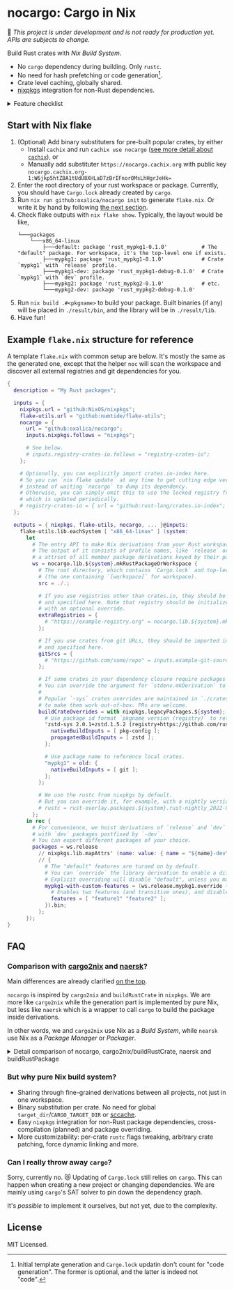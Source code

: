 # nocargo: Cargo in Nix

🚧 *This project is under development and is not ready for production yet. APIs are subjects to change.*

Build Rust crates with *Nix Build System*.
- No `cargo` dependency during building. Only `rustc`.
- No need for hash prefetching or code generation[^no-code-gen].
- Crate level caching, globally shared.
- [nixpkgs] integration for non-Rust dependencies.

[^no-code-gen]: Initial template generation and `Cargo.lock` updatin don't count for "code generation". The former is optional, and the latter is indeed not "code".

<details>
<summary>Feature checklist</summary>

- Binary cache
  - [x] Top 256 popular crate versions with default features
- Nix library
  - [ ] Non-flake support.
  - [x] `[workspace]`
    - [x] `members`
    - [ ] Auto-`members`
    - [x] `excludes`
      FIXME: Buggy.
  - [ ] `resolver`
        Currently has custom resolution algorithm, more like v2.
  - [x] `links`
  - [x] `[profile]`
  - [x] `[{,dev-,build-}dependencies]`
  - [x] `[features]`
    - [x] Overriding API
  - [x] `[target.<cfg>.dependencies]`
  - [x] `[patch]`
        Automatically supported. Since the dependency graph `Cargo.lock` currently relies on `cargo`'s generation.
  - [ ] Cross-compilation.
        FIXME: Buggy with proc-macros.
- `noc` helper
  - [x] `noc init`: Initial template `flake.nix` generation
    - Dependency kinds
      - [ ] `registry`
      - [x] `registry-index`
      - [x] `git`
      - [x] `path` inside workspace
      - [ ] `path` outside workspace
    - Target detection
      - [ ] Library
            FIXME: Assume to always exist.
      - [x] Binary
      - [ ] Test
      - [ ] Bench
      - [ ] Example
  - [ ] `Cargo.lock` generation and updating

</details>

## Start with Nix flake

1. (Optional) Add binary substituters for pre-built popular crates, by either
   - Install `cachix` and run `cachix use nocargo` ([see more detail about `cachix`](https://app.cachix.org/cache/nocargo)), or
   - Manually add substituter `https://nocargo.cachix.org` with public key `nocargo.cachix.org-1:W6jkp5htZBA1tUdU8XHLaD7zBrIFnor0MsLhHgrJeHk=`
1. Enter the root directory of your rust workspace or package. Currently, you should have `Cargo.lock` already created by `cargo`.
1. Run `nix run github:oxalica/nocargo init` to generate `flake.nix`. Or write it by hand by following [the next section](#example-flake.nix-structure).
1. Check flake outputs with `nix flake show`. Typically, the layout would be like,
   ```
   └───packages
       └───x86_64-linux
           ├───default: package 'rust_mypkg1-0.1.0'           # The "default" package. For workspace, it's the top-level one if exists.
           ├───mypkg1: package 'rust_mypkg1-0.1.0'            # Crate `mypkg1` with `release` profile.
           ├───mypkg1-dev: package 'rust_mypkg1-debug-0.1.0'  # Crate `mypkg1` with `dev` profile.
           ├───mypkg2: package 'rust_mypkg2-0.1.0'            # etc.
           └───mypkg2-dev: package 'rust_mypkg2-debug-0.1.0'
   ```
1. Run `nix build .#<pkgname>` to build your package. Built binaries (if any) will be placed in `./result/bin`, and the library will be in `./result/lib`.
1. Have fun!

## Example `flake.nix` structure for reference 

A template `flake.nix` with common setup are below. It's mostly the same as the generated one, except that the helper `noc` will scan the workspace and discover all external registries and git dependencies for you.

```nix
{
  description = "My Rust packages";

  inputs = {
    nixpkgs.url = "github:NixOS/nixpkgs";
    flake-utils.url = "github:numtide/flake-utils";
    nocargo = {
      url = "github:oxalica/nocargo";
      inputs.nixpkgs.follows = "nixpkgs";

      # See below.
      # inputs.registry-crates-io.follows = "registry-crates-io";
    };

    # Optionally, you can explicitly import crates.io-index here.
    # So you can `nix flake update` at any time to get cutting edge version of crates,
    # instead of waiting `nocargo` to dump its dependency.
    # Otherwise, you can simply omit this to use the locked registry from `nocargo`,
    # which is updated periodically.
    # registry-crates-io = { url = "github:rust-lang/crates.io-index"; flake = false; };
  };

  outputs = { nixpkgs, flake-utils, nocargo, ... }@inputs:
    flake-utils.lib.eachSystem [ "x86_64-linux" ] (system:
      let
        # The entry API to make Nix derivations from your Rust workspace or package.
        # The output of it consists of profile names, like `release` or `dev`, each of which is
        # a attrset of all member package derivations keyed by their package names.
        ws = nocargo.lib.${system}.mkRustPackageOrWorkspace {
          # The root directory, which contains `Cargo.lock` and top-level `Cargo.toml`
          # (the one containing `[workspace]` for workspace).
          src = ./.;

          # If you use registries other than crates.io, they should be imported in flake inputs,
          # and specified here. Note that registry should be initialized via `mkIndex`,
          # with an optional override.
          extraRegistries = {
            # "https://example-registry.org" = nocargo.lib.${system}.mkIndex inputs.example-registry {};
          };

          # If you use crates from git URLs, they should be imported in flake inputs,
          # and specified here.
          gitSrcs = {
            # "https://github.com/some/repo" = inputs.example-git-source;
          };

          # If some crates in your dependency closure require packages from nixpkgs.
          # You can override the argument for `stdenv.mkDerivation` to add them.
          #
          # Popular `-sys` crates overrides are maintained in `./crates-io-override/default.nix`
          # to make them work out-of-box. PRs are welcome.
          buildCrateOverrides = with nixpkgs.legacyPackages.${system}; {
            # Use package id format `pkgname version (registry)` to reference a direct or transitive dependency.
            "zstd-sys 2.0.1+zstd.1.5.2 (registry+https://github.com/rust-lang/crates.io-index)" = old: {
              nativeBuildInputs = [ pkg-config ];
              propagatedBuildInputs = [ zstd ];
            };

            # Use package name to reference local crates.
            "mypkg1" = old: {
              nativeBuildInputs = [ git ];
            };
          };

          # We use the rustc from nixpkgs by default.
          # But you can override it, for example, with a nightly version from https://github.com/oxalica/rust-overlay
          # rustc = rust-overlay.packages.${system}.rust-nightly_2022-07-01;
        };
      in rec {
        # For convenience, we hoist derivations of `release` and `dev` profile for easy access,
        # with `dev` packages postfixed by `-dev`.
        # You can export different packages of your choice.
        packages = ws.release
          // nixpkgs.lib.mapAttrs' (name: value: { name = "${name}-dev"; inherit value; }) ws.dev
          // {
            # The "default" features are turned on by default.
            # You can `override` the library derivation to enable a different set of features.
            # Explicit overriding will disable "default", unless you manually include it.
            mypkg1-with-custom-features = (ws.release.mypkg1.override {
              # Enables two features (and transitive ones), and disables "default".
              features = [ "feature1" "feature2" ]; 
            }).bin;
          };
      });
}
```

## FAQ

### Comparison with [cargo2nix] and [naersk]?

Main differences are already clarified [on the top](#nocargo%3A-cargo-in-nix).

`nocargo` is inspired by `cargo2nix` and `buildRustCrate` in `nixpkgs`. We are more like `cargo2nix` while the generation part is implemented by pure Nix, but less like `naersk` which is a wrapper to call `cargo` to build the package inside derivations.

In other words, we and `cargo2nix` use Nix as a *Build System*, while `nearsk` use Nix as a *Package Manager* or *Packager*.

<details>
<summary>
Detail comparison of nocargo, cargo2nix/buildRustCrate, naersk and buildRustPackage

</summary>

| | nocargo | [cargo2nix]/`buildRustCrate` | [naersk] | `buildRustPackage` |
|-|-|-|-|-|
| Depend on `cargo` | Updating `Cargo.lock` | Updating & generating & building | Updating & vendoring & building | Building |
| Derivation granularity | Per crate | Per crate | Per package + one dependency closure | All in one |
| Crate level sharing | ✔️ | ✔️ | ✖ | ✖ |
| Binary substitution per crate | ✔️ | Not implemented | ✖ | ✖ |
| Code generation | ✖ | ✔️ | ✖ | ✖ |
| Edit workspace & rebuild | Rebuild leaf crates | Rebuild leaf crates | Rebuild leaf crates | Refetch and rebuild all crates |
| Edit dependencies & rebuild | Rebuild changed crates (refetch if needed) | Refetch, regenerate and rebuild changed crates | Refetch and rebuild all crates | Refetch and rebuild all crates |
| Offline rebuild as long as | Not adding unfetched crate dependency | Not adding unfetched crate dependency | Not changing any dependencies | ✖ |

</details>

### But why pure Nix build system?

- Sharing through fine-grained derivations between all projects, not just in one workspace.
- Binary substitution per crate.
  No need for global `target_dir`/`CARGO_TARGET_DIR` or [sccache].
- Easy `nixpkgs` integration for non-Rust package dependencies, cross-compilation (planned) and package overriding.
- More customizability: per-crate `rustc` flags tweaking, arbitrary crate patching, force dynamic linking and more.

### Can I really throw away `cargo`?

Sorry, currently no. :crying_cat_face: Updating of `Cargo.lock` still relies on `cargo`.
This can happen when creating a new project or changing dependencies.
We are mainly using `cargo`'s SAT solver to pin down the dependency graph.

It's *possible* to implement it ourselves, but not yet, due to the complexity.

## License

MIT Licensed.

[nixpkgs]: https://github.com/NixOS/nixpkgs
[naersk]: https://github.com/nix-community/naersk
[cargo2nix]: https://github.com/cargo2nix/cargo2nix
[sccache]: https://github.com/mozilla/sccache
